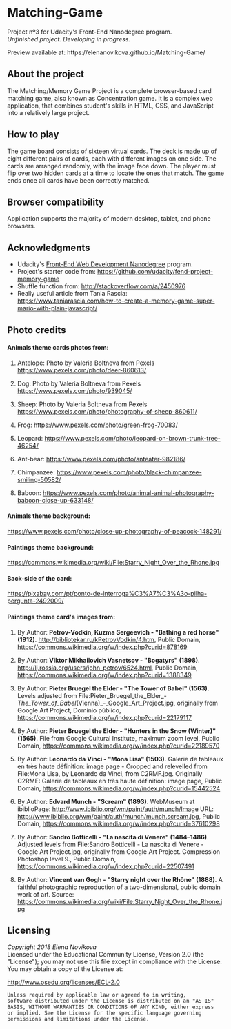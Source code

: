 # Matching-Game

Project nº3 for Udacity's Front-End Nanodegree program.
<br><i>Unfinished project. Developing in progress.</i>
<p>Preview available at: https://elenanovikova.github.io/Matching-Game/ </p>

## About the project

The Matching/Memory Game Project is a complete browser-based card matching game, also known as Concentration game. It is a complex web application, that combines student's skills in HTML, CSS, and JavaScript into a relatively large project.

## How to play

The game board consists of sixteen virtual cards. The deck is made up of eight different pairs of cards, each with different images on one side. The cards are arranged randomly, with the image face down. The player must flip over two hidden cards at a time to locate the ones that match. The game ends once all cards have been correctly matched.

## Browser compatibility

Application supports the majority of modern desktop, tablet, and phone browsers.

## Acknowledgments

- Udacity's [Front-End Web Development Nanodegree](https://eu.udacity.com/course/front-end-web-developer-nanodegree--nd001/) program.
- Project's starter code from: https://github.com/udacity/fend-project-memory-game
- Shuffle function from: http://stackoverflow.com/a/2450976
- Really useful article from Tania Rascia: https://www.taniarascia.com/how-to-create-a-memory-game-super-mario-with-plain-javascript/

## Photo credits

#### Animals theme cards photos from:
1. Antelope: 
Photo by Valeria Boltneva from Pexels
https://www.pexels.com/photo/deer-860613/

2. Dog:
Photo by Valeria Boltneva from Pexels
https://www.pexels.com/photo/939045/

3. Sheep:
Photo by Valeria Boltneva from Pexels
https://www.pexels.com/photo/photography-of-sheep-860611/

4. Frog:
https://www.pexels.com/photo/green-frog-70083/

5. Leopard:
https://www.pexels.com/photo/leopard-on-brown-trunk-tree-46254/

6. Ant-bear:
https://www.pexels.com/photo/anteater-982186/

7. Chimpanzee:
https://www.pexels.com/photo/black-chimpanzee-smiling-50582/

8. Baboon:
https://www.pexels.com/photo/animal-animal-photography-baboon-close-up-633148/

#### Animals theme background:
https://www.pexels.com/photo/close-up-photography-of-peacock-148291/

#### Paintings theme background:
https://commons.wikimedia.org/wiki/File:Starry_Night_Over_the_Rhone.jpg

#### Back-side of the card:
https://pixabay.com/pt/ponto-de-interroga%C3%A7%C3%A3o-pilha-pergunta-2492009/
<br>
#### Paintings theme card's images from:
1. By Author: **Petrov-Vodkin, Kuzma Sergeevich - "Bathing a red horse" (1912)**. http://bibliotekar.ru/kPetrovVodkin/4.htm, Public Domain, https://commons.wikimedia.org/w/index.php?curid=878169

2. By Author: **Viktor Mikhailovich Vasnetsov - "Bogatyrs" (1898)**.
http://lj.rossia.org/users/john_petrov/6524.html, Public Domain, https://commons.wikimedia.org/w/index.php?curid=1388349

3. By Author: **Pieter Bruegel the Elder - "The Tower of Babel" (1563)**. Levels adjusted from File:Pieter_Bruegel_the_Elder_-_The_Tower_of_Babel_(Vienna)_-_Google_Art_Project.jpg, originally from Google Art Project, Domínio público, https://commons.wikimedia.org/w/index.php?curid=22179117

4. By Author: **Pieter Bruegel the Elder - "Hunters in the Snow (Winter)" (1565)**. File from Google Cultural Institute, maximum zoom level, Public Domain, https://commons.wikimedia.org/w/index.php?curid=22189570

5. By Author: **Leonardo da Vinci - "Mona Lisa" (1503)**. Galerie de tableaux en très haute définition: image page - Cropped and relevelled from File:Mona Lisa, by Leonardo da Vinci, from C2RMF.jpg. Originally C2RMF: Galerie de tableaux en très haute définition: image page, Public Domain, https://commons.wikimedia.org/w/index.php?curid=15442524

6. By Author: **Edvard Munch - "Scream" (1893)**. WebMuseum at ibiblioPage: http://www.ibiblio.org/wm/paint/auth/munch/Image 
URL: http://www.ibiblio.org/wm/paint/auth/munch/munch.scream.jpg, Public Domain, https://commons.wikimedia.org/w/index.php?curid=37610298

7. By Author: **Sandro Botticelli - "La nascita di Venere" (1484–1486)**. Adjusted levels from File:Sandro Botticelli - La nascita di Venere - Google Art Project.jpg, originally from Google Art Project. Compression Photoshop level 9., Public Domain, https://commons.wikimedia.org/w/index.php?curid=22507491

8. By Author: **Vincent van Gogh - "Starry night over the Rhône" (1888)**. A faithful photographic reproduction of a two-dimensional, public domain work of art. Source: https://commons.wikimedia.org/wiki/File:Starry_Night_Over_the_Rhone.jpg

## Licensing
*Copyright 2018 Elena Novikova* <br>
Licensed under the Educational Community License, Version 2.0 (the "License"); you may not use this file except in compliance with the License. You may obtain a copy of the License at:

http://www.osedu.org/licenses/ECL-2.0

	Unless required by applicable law or agreed to in writing,
	software distributed under the License is distributed on an "AS IS"
	BASIS, WITHOUT WARRANTIES OR CONDITIONS OF ANY KIND, either express
	or implied. See the License for the specific language governing
	permissions and limitations under the License.
